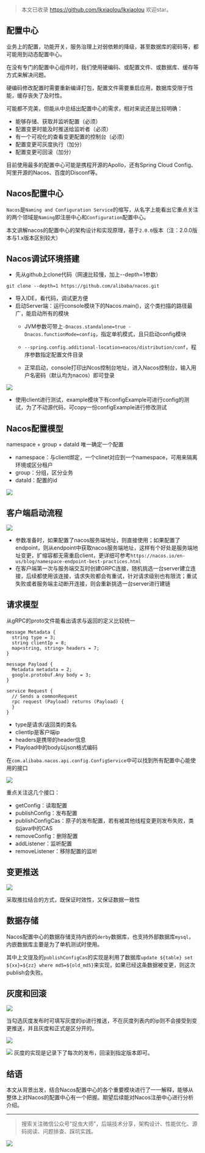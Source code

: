 > 本文已收录 https://github.com/lkxiaolou/lkxiaolou 欢迎star。

## 配置中心
业务上的配置，功能开关，服务治理上对弱依赖的降级，甚至数据库的密码等，都可能用到动态配置中心。

在没有专门的配置中心组件时，我们使用硬编码、或配置文件、或数据库、缓存等方式来解决问题。

硬编码修改配置时需要重新编译打包，配置文件需要重启应用，数据库受限于性能，缓存丧失了及时性。

可能都不完美，但能从中总结出配置中心的需求，相对来说还是比较明确：

- 能够存储、获取并监听配置（必须）
- 配置变更时能及时推送给监听者（必须）
- 有一个可视化的查看变更配置的控制台（必须）
- 配置变更可灰度执行（加分）
- 配置变更可回滚（加分）

目前使用最多的配置中心可能是携程开源的Apollo，还有Spring Cloud Config、阿里开源的Nacos、百度的Disconf等。

## Nacos配置中心
`Nacos`是`Naming and Configuration Service`的缩写，从名字上能看出它重点关注的两个领域是`Naming`即注册中心和`Configuration`配置中心。

本文讲解nacos的配置中心的架构设计和实现原理，基于`2.0.0`版本（注：2.0.0版本与1.x版本区别较大）

## Nacos调试环境搭建

- 先从github上clone代码（网速比较慢，加上--depth=1参数）

```
git clone --depth=1 https://github.com/alibaba/nacos.git
```
- 导入IDE，看代码，调试更方便
- 启动Server端：运行console模块下的Nacos.main()，这个类扫描的路径最广，能启动所有的模块
  - JVM参数可带上`-Dnacos.standalone=true -Dnacos.functionMode=config`，指定单机模式，且只启动config模块
  - `--spring.config.additional-location=nacos/distribution/conf`，程序参数指定配置文件目录

  - 正常启动，console打印出Ncos控制台地址，进入Nacos控制台，输入用户名密码（默认均为nacos）即可登录

![](img1.png)

- 使用client进行测试，example模块下有configExample可进行config的测试，为了不动源代码，可copy一份configExample进行修改测试

## Nacos配置模型

namespace + group + dataId  唯一确定一个配置

- namespace：与client绑定，一个clinet对应到一个namespace，可用来隔离环境或区分租户
- group：分组，区分业务
- dataId：配置的id

![](img2.png)

## 客户端启动流程

![](img3.png)

- 参数准备时，如果配置了nacos服务端地址，则直接使用；如果配置了endpoint，则从endpoint中获取nacos服务端地址，这样有个好处是服务端地址变更，扩缩容都无需重启client，更详细可参考`https://nacos.io/en-us/blog/namespace-endpoint-best-practices.html`
- 在客户端第一次与服务端交互时创建GRPC连接，随机挑选一台server建立连接，后续都使用该连接，请求失败都会有重试，针对请求级别也有限流；重试失败或者服务端主动断开连接，则会重新挑选一台server进行建链

## 请求模型
从gRPC的proto文件能看出请求与返回的定义比较统一
```
message Metadata {
  string type = 3;
  string clientIp = 8;
  map<string, string> headers = 7;
}

message Payload {
  Metadata metadata = 2;
  google.protobuf.Any body = 3;
}

service Request {
  // Sends a commonRequest
  rpc request (Payload) returns (Payload) {
  }
}
```
- type是请求/返回类的类名
- clientIp是客户端ip
- headers是携带的header信息
- Playload中的body以json格式编码

在`com.alibaba.nacos.api.config.ConfigService`中可以找到所有配置中心能使用的接口

![](img8.png)

重点关注这几个接口：
- getConfig：读取配置
- publishConfig：发布配置
- publishConfigCas：原子的发布配置，若有被其他线程变更则发布失败，类似java中的CAS
- removeConfig：删除配置
- addListener：监听配置
- removeListener：移除配置的监听

## 变更推送

![](img4.png)

采取推拉结合的方式，既保证时效性，又保证数据一致性

## 数据存储
Nacos配置中心的数据存储支持内嵌的`derby`数据库，也支持外部数据库`mysql`，内嵌数据库主要是为了单机测试时使用。

其中上文提及的`publishConfigCas`的实现是利用了数据库`update ${table} set ${xx}=${zz} where md5=${old_md5}`来实现，如果已经这条数据被变更，则这次publish会失败。

## 灰度和回滚

![](img5.png)

当勾选灰度发布时可填写灰度的ip进行推送，不在灰度列表内的ip则不会接受到变更推送，并且灰度和正式是区分开的。

![](img6.png)


![](img7.png)
灰度的实现是记录下了每次的发布，回滚到指定版本即可。


## 结语
本文从背景出发，结合Nacos配置中心的各个重要模块进行了一一解释，能够从整体上对Nacos的配置中心有一个把握。期望后续能对Nacos注册中心进行分析介绍。

---
> 搜索关注微信公众号"捉虫大师"，后端技术分享，架构设计、性能优化、源码阅读、问题排查、踩坑实践。

![](https://files.mdnice.com/user/6104/bffd6841-8d45-4531-8cd2-450e73370640.jpg)